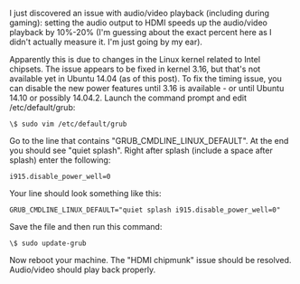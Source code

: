 I just discovered an issue with audio/video playback (including during gaming): setting the audio output to HDMI speeds up the audio/video playback by 10%-20% (I'm guessing about the exact percent here as I didn't actually measure it. I'm just going by my ear).

Apparently this is due to changes in the Linux kernel related to Intel chipsets. The issue appears to be fixed in kernel 3.16, but that's not available yet in Ubuntu 14.04 (as of this post). To fix the timing issue, you can disable the new power features until 3.16 is available - or until Ubuntu 14.10 or possibly 14.04.2. Launch the command prompt and edit /etc/default/grub:

```shell
\$ sudo vim /etc/default/grub
```

Go to the line that contains "GRUB_CMDLINE_LINUX_DEFAULT". At the end you should see "quiet splash". Right after splash (include a space after splash) enter the following:

```shell
i915.disable_power_well=0
```

Your line should look something like this:

```shell
GRUB_CMDLINE_LINUX_DEFAULT="quiet splash i915.disable_power_well=0"
```

Save the file and then run this command:

```shell
\$ sudo update-grub
```

Now reboot your machine. The "HDMI chipmunk" issue should be resolved. Audio/video should play back properly.
